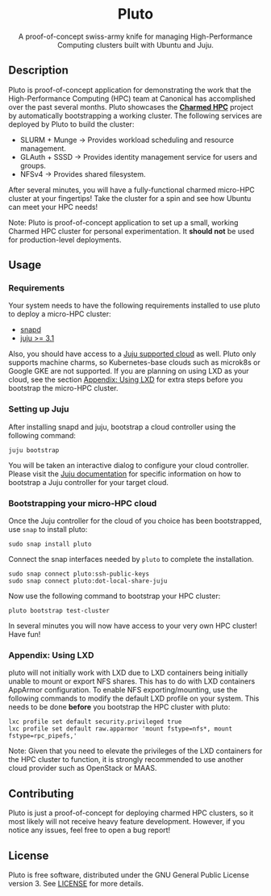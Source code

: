 <h1 align="center">
  Pluto
</h1>

<p align="center">
  A proof-of-concept swiss-army knife for 
  managing High-Performance Computing clusters built with Ubuntu and Juju.
</p>

## Description

Pluto is proof-of-concept application for demonstrating the work that the 
High-Performance Computing (HPC) team at Canonical has accomplished over the past several months.
Pluto showcases the [__Charmed HPC__](https://ubuntu.com/hpc) project by automatically
bootstrapping a working cluster. The following services are deployed by Pluto to build the
cluster:

- SLURM + Munge -> Provides workload scheduling and resource management.
- GLAuth + SSSD -> Provides identity management service for users and groups.
- NFSv4 -> Provides shared filesystem.

After several minutes, you will have a fully-functional charmed micro-HPC cluster at your
fingertips! Take the cluster for a spin and see how Ubuntu can meet your HPC needs!

Note: Pluto is proof-of-concept application to set up a small, working Charmed HPC cluster
for personal experimentation. It __should not__ be used for production-level deployments.

## Usage

### Requirements

Your system needs to have the following requirements installed to use 
pluto to deploy a micro-HPC cluster:

- [snapd](https://snapcraft.io/docs/installing-snapd) 
- [juju >= 3.1](https://snapcraft.io/juju)

Also, you should have access to a 
[Juju supported cloud](https://juju.is/docs/olm/juju-supported-clouds) as well. Pluto only
supports machine charms, so Kubernetes-base clouds such as microk8s or Google GKE 
are not supported. If you are planning on using LXD as your cloud, see the
section [Appendix: Using LXD](#appendix-using-lxd) for extra steps before you bootstrap
the micro-HPC cluster.

### Setting up Juju

After installing snapd and juju, bootstrap a cloud controller using the following command:

```shell
juju bootstrap
```

You will be taken an interactive dialog to configure your cloud controller.
Please visit the [Juju documentation](https://juju.is/docs/olm/juju-supported-clouds) 
for specific information on how to bootstrap a Juju controller for your target cloud.

### Bootstrapping your micro-HPC cloud

Once the Juju controller for the cloud of you choice has been bootstrapped, use `snap`
to install pluto:

```shell
sudo snap install pluto 
```

Connect the snap interfaces needed by `pluto` to complete the installation.

```shell
sudo snap connect pluto:ssh-public-keys
sudo snap connect pluto:dot-local-share-juju
```

Now use the following command to bootstrap your HPC cluster:

```shell
pluto bootstrap test-cluster
```

In several minutes you will now have access to your very own HPC cluster! Have fun!

### Appendix: Using LXD

pluto will not initially work with LXD due to LXD containers being initially unable to mount
or export NFS shares. This has to do with LXD containers AppArmor configuration. To enable NFS
exporting/mounting, use the following commands to modify the default LXD profile on your system.
This needs to be done __before__ you bootstrap the HPC cluster with pluto:

```shell
lxc profile set default security.privileged true
lxc profile set default raw.apparmor 'mount fstype=nfs*, mount fstype=rpc_pipefs,'
```

Note: Given that you need to elevate the privileges of the LXD containers for the HPC
cluster to function, it is strongly recommended to use another cloud provider such as 
OpenStack or MAAS.

## Contributing

Pluto is just a proof-of-concept for deploying charmed HPC clusters, so it most likely
will not receive heavy feature development. However, if you notice any issues, feel free to open
a bug report!

## License

Pluto is free software, distributed under the GNU General Public License version 3. See
[LICENSE](./LICENSE) for more details.

